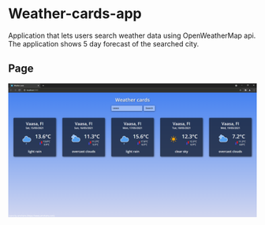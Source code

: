 # Weather-cards-app

Application that lets users search weather data using OpenWeatherMap api. The application shows 5 day forecast of the searched city.

## Page

![page](page.png)
